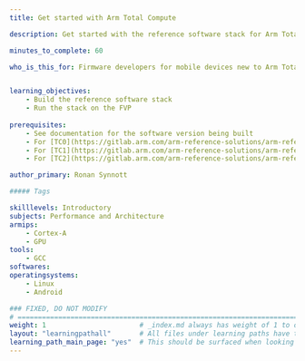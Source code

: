 ```yaml
---
title: Get started with Arm Total Compute

description: Get started with the reference software stack for Arm Total Compute

minutes_to_complete: 60  

who_is_this_for: Firmware developers for mobile devices new to Arm Total Compute.


learning_objectives: 
    - Build the reference software stack
    - Run the stack on the FVP
    
prerequisites:
    - See documentation for the software version being built
    - For [TC0](https://gitlab.arm.com/arm-reference-solutions/arm-reference-solutions-docs/-/blob/master/docs/totalcompute/tc0/user-guide.rst)
    - For [TC1](https://gitlab.arm.com/arm-reference-solutions/arm-reference-solutions-docs/-/blob/master/docs/totalcompute/tc1/user-guide.rst)
    - For [TC2](https://gitlab.arm.com/arm-reference-solutions/arm-reference-solutions-docs/-/blob/master/docs/totalcompute/tc2/user-guide.rst)

author_primary: Ronan Synnott

##### Tags

skilllevels: Introductory
subjects: Performance and Architecture
armips:
    - Cortex-A
    - GPU
tools:
    - GCC
softwares:
operatingsystems:
    - Linux
    - Android

### FIXED, DO NOT MODIFY
# ================================================================================
weight: 1                       # _index.md always has weight of 1 to order correctly
layout: "learningpathall"       # All files under learning paths have this same wrapper
learning_path_main_page: "yes"  # This should be surfaced when looking for related content. Only set for _index.md of learning path content.
---
```

